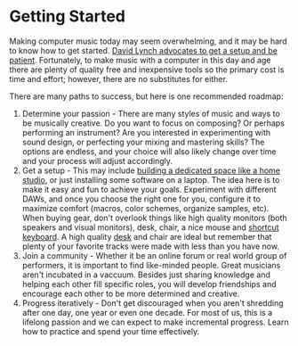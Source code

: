 # Getting Started

Making computer music today may seem overwhelming, and it may be hard to know how to get started. [David Lynch advocates to get a setup and be patient](https://www.youtube.com/watch?v=uHhf76z6BkM). Fortunately, to make music with a computer in this day and age there are plenty of quality free and inexpensive tools so the primary cost is time and effort; however, there are no substitutes for either.

There are many paths to success, but here is one recommended roadmap:

1. Determine your passion - There are many styles of music and ways to be musically creative. Do you want to focus on composing? Or perhaps performing an instrument? Are you interested in experimenting with sound design, or perfecting your mixing and mastering skills? The options are endless, and your choice will also likely change over time and your process will adjust accordingly.
2. Get a setup - This may include [building a dedicated space like a home studio](/studiotips.md), or just installing some software on a laptop. The idea here is to make it easy and fun to achieve your goals. Experiment with different DAWs, and once you choose the right one for you, configure it to maximize comfort (macros, color schemes, organize samples, etc). When buying gear, don't overlook things like high quality monitors (both speakers and visual monitors), desk, chair, a nice mouse and [shortcut keyboard](https://www.amazon.com/gp/product/B01KTZDP3Y). A high quality [desk](https://zaorstudiofurniture.com/product/miza-x2/) and chair are ideal but remember that plenty of your favorite tracks were made with less than you have now.
3. Join a community - Whether it be an online forum or real world group of performers, it is important to find like-minded people. Great musicians aren't incubated in a vaccuum. Besides just sharing knowledge and helping each other fill specific roles, you will develop friendships and encourage each other to be more determined and creative. 
4. Progress iteratively - Don't get discouraged when you aren't shredding after one day, one year or even one decade. For most of us, this is a lifelong passion and we can expect to make incremental progress. Learn how to practice and spend your time effectively.


